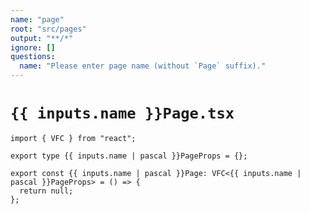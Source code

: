 ```yaml
---
name: "page"
root: "src/pages"
output: "**/*"
ignore: []
questions:
  name: "Please enter page name (without `Page` suffix)."
---
```


# `{{ inputs.name }}Page.tsx`

```tsx
import { VFC } from "react";

export type {{ inputs.name | pascal }}PageProps = {};

export const {{ inputs.name | pascal }}Page: VFC<{{ inputs.name | pascal }}PageProps> = () => {
  return null;
};
```
